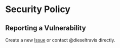 # Security Policy

## Reporting a Vulnerability

Create a new [Issue](https://github.com/dieseltravis/aoc2021/issues) or contact @dieseltravis directly.
